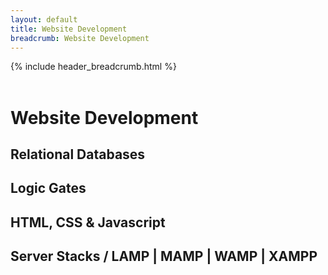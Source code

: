 ```yaml
---
layout: default
title: Website Development
breadcrumb: Website Development
---
```

{% include header_breadcrumb.html %}
<br>
<br>
# Website Development

## Relational Databases

## Logic Gates

## HTML, CSS & Javascript

## Server Stacks / LAMP | MAMP | WAMP | XAMPP
